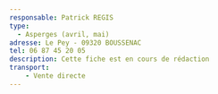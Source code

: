 ```yaml
---
responsable: Patrick REGIS
type:
  - Asperges (avril, mai)
adresse: Le Pey - 09320 BOUSSENAC
tel: 06 87 45 20 05
description: Cette fiche est en cours de rédaction
transport:
    - Vente directe 
---
```

